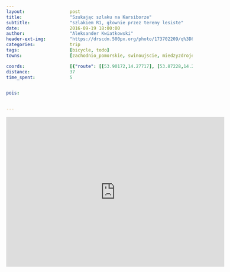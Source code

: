```yaml
---
layout:                 post
title:                  "Szukając szlaku na Karsiborze"
subtitle:               "szlakiem R1, głownie przez tereny lesiste"
date:                   2016-09-19 18:00:00
author:                 "Aleksander Kwiatkowski"
header-ext-img:         "https://drscdn.500px.org/photo/173702209/q%3D80_m%3D2000/a8db9f45feeaa66629a951bcb7c056fe"
categories:             trip
tags:                   [bicycle, todo]
towns:                  [zachodnio_pomorskie, swinoujscie, miedzyzdroje]

coords:                 [{"route": [[53.90172,14.27717], [53.87228,14.28764], [53.87122,14.28481], [53.86049,14.28923], [53.85624,14.28610], [53.85208,14.28631], [53.85127,14.29357], [53.85292,14.30039], [53.84127,14.31653], [53.84616,14.31884], [53.85041,14.31258], [53.85338,14.31764], [53.85408,14.32897], [53.84667,14.33983], [53.84201,14.34009]], "type": "bicycle"}]
distance:               37
time_spent:             5


pois:


---
```


<iframe height='405' width='590' frameborder='0' allowtransparency='true' scrolling='no' src='https://www.strava.com/activities/718549438/embed/e586202b6fc28af739ee6d9d9e1e182bc62a9fe0'></iframe>
